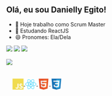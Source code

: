 ## Olá, eu sou Danielly Egito!

- 🔭 Hoje trabalho como Scrum Master
- 🌱 Estudando ReactJS
- 😄 Pronomes: Ela/Dela

<div>
  <a href = "mailto:egitodany.com"><img src="https://img.shields.io/badge/-Gmail-%23333?style=for-the-badge&logo=gmail&logoColor=white" target="_blank"></a>
  <a href="https://www.linkedin.com/in/danielly-egito" target="_blank"><img src="https://img.shields.io/badge/-LinkedIn-%23333?style=for-the-badge&logo=linkedin&logoColor=white" target="_blank"></a>
  <a href="https://www.behance.net/danielly-egito" target="_blank"><img src="https://img.shields.io/badge/-Behance-%23333?style=for-the-badge&logo=behance&logoColor=white" target="_blank"></a>
</div>

<br>

<div display="flex">
  <a href="https://github.com/dEgito">
  <img height="180em" src="https://github-readme-stats.vercel.app/api?username=dEgito&show_icons=true&theme=dracula&include_all_commits=true&count_private=true"/>
</div>
  
 <div style=" display: inline_block; margin: 1rem;"><br>
  <img align="center" alt="Dani-Js" height="30" width="30" src="https://raw.githubusercontent.com/devicons/devicon/master/icons/javascript/javascript-plain.svg">
  <img align="center" alt="Dani-React" height="30" width="30" src="https://raw.githubusercontent.com/devicons/devicon/master/icons/react/react-original.svg">
  <img align="center" alt="Dani-HTML" height="30" width="30" src="https://raw.githubusercontent.com/devicons/devicon/master/icons/html5/html5-original.svg">
  <img align="center" alt="Dani-CSS" height="30" width="30" src="https://raw.githubusercontent.com/devicons/devicon/master/icons/css3/css3-original.svg">
<!--   <img align="center" alt="Dani-Python" height="30" width="30" src="https://raw.githubusercontent.com/devicons/devicon/master/icons/python/python-original.svg"> -->
</div>
  
